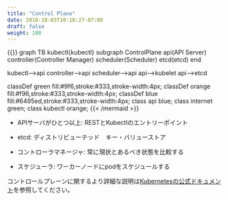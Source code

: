 ```yaml
---
title: "Control Plane"
date: 2018-10-03T10:18:27-07:00
draft: false
weight: 100
---
```


{{<mermaid>}}
graph TB
kubectl{kubectl}
  subgraph ControlPlane
    api(API Server)
    controller(Controller Manager)
    scheduler(Scheduler)
    etcd(etcd)
  end

  kubectl-->api
  controller-->api
  scheduler-->api
  api-->kubelet
  api-->etcd

  classDef green fill:#9f6,stroke:#333,stroke-width:4px;
  classDef orange fill:#f96,stroke:#333,stroke-width:4px;
  classDef blue fill:#6495ed,stroke:#333,stroke-width:4px;
  class api blue;
  class internet green;
  class kubectl orange;
{{< /mermaid >}}

<!--
* One or More API Servers: Entry point for REST / kubectl
-->
* APIサーバがひとつ以上: RESTとKubectlのエントリーポイント

<!--
* etcd: Distributed key/value store
-->
* etcd: ディストリビューテッド　キー・バリューストア

<!--
* Controller-manager: Always evaluating current vs desired state
-->
* コントローラマネージャ: 常に現状とあるべき状態を比較する

<!--
* Scheduler: Schedules pods to worker nodes
-->
* スケジューラ: ワーカーノードにpodをスケジュールする

<!--
Check out [the official Kubernetes documentation](https://kubernetes.io/docs/concepts/overview/components/#master-components) for a more in-depth explanation of control plane components.
-->
コントロールプレーンに関するより詳細な説明は[Kubernetesの公式ドキュメント](https://kubernetes.io/docs/concepts/overview/components/#master-components)を参照してください。